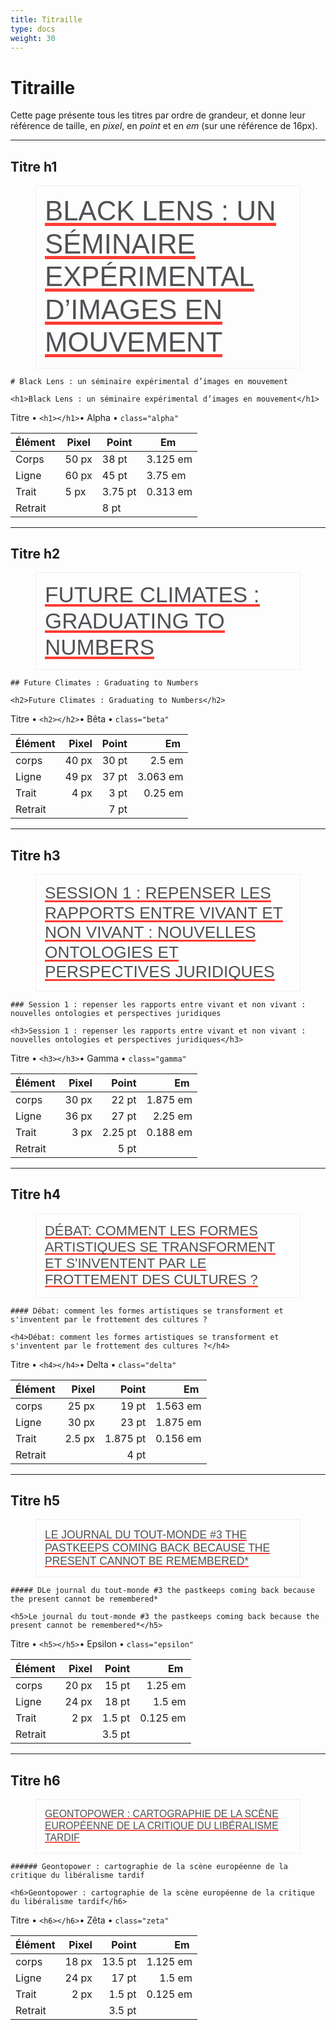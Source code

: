 ```yaml
---
title: Titraille
type: docs
weight: 30
---
```


Titraille
===========================================================================

Cette page présente tous les titres par ordre de grandeur, et donne leur référence de taille, en *pixel*, en *point* et en *em* (sur une référence de 16px).

***

Titre h1
---------------------------------------------------------------------------

<figure style="border:1px solid #eee; padding:1em;">
<span class="h1">BLACK LENS : UN SÉMINAIRE EXPÉRIMENTAL D’IMAGES EN MOUVEMENT</span>
</figure>

```
# Black Lens : un séminaire expérimental d’images en mouvement

<h1>Black Lens : un séminaire expérimental d’images en mouvement</h1>
```

Titre • `<h1></h1>`• Alpha • `class="alpha"`

| Élément | Pixel | Point | Em |
|---------|-------|-------|----|
| Corps | 50 px | 38 pt | 3.125 em |
| Ligne | 60 px | 45 pt | 3.75 em |
| Trait |  5 px | 3.75 pt | 0.313 em |
| Retrait | | 8 pt | |

****

Titre h2
---------------------------------------------------------------------------

<figure style="border:1px solid #eee; padding:1em;">
<span class="h2">Future Climates : Graduating to Numbers</span>
</figure>

```
## Future Climates : Graduating to Numbers

<h2>Future Climates : Graduating to Numbers</h2>
```

Titre • `<h2></h2>`• Bêta • `class="beta"`

| Élément | Pixel | Point | Em |
|---------|-----:|-------:|--------:|
| corps   | 40 px | 30 pt |   2.5 em |
| Ligne   | 49 px | 37 pt | 3.063 em |
| Trait   |  4 px |  3 pt |  0.25 em |
| Retrait |      |  7 pt |         |

****

Titre h3
---------------------------------------------------------------------------

<figure style="border:1px solid #eee; padding:1em;">
<span class ="h3">Session 1 : repenser les rapports entre vivant et non vivant : nouvelles ontologies et perspectives juridiques</span>
</figure>

```
### Session 1 : repenser les rapports entre vivant et non vivant : nouvelles ontologies et perspectives juridiques

<h3>Session 1 : repenser les rapports entre vivant et non vivant : nouvelles ontologies et perspectives juridiques</h3>
```

Titre • `<h3></h3>`• Gamma • `class="gamma"`

| Élément | Pixel | Point | Em |
|---------|-----:|-------:|--------:|
| corps   | 30 px |   22 pt | 1.875 em |
| Ligne   | 36 px |   27 pt |  2.25 em |
| Trait   |  3 px | 2.25 pt | 0.188 em |
| Retrait |      |    5 pt |         |

***

Titre h4
---------------------------------------------------------------------------

<figure style="border:1px solid #eee; padding:1em;">
<span class ="h4">Débat: comment les formes artistiques se transforment et s'inventent par le frottement des cultures ?</span>
</figure>

```
#### Débat: comment les formes artistiques se transforment et s'inventent par le frottement des cultures ?

<h4>Débat: comment les formes artistiques se transforment et s'inventent par le frottement des cultures ?</h4>
```

Titre • `<h4></h4>`• Delta • `class="delta"`

| Élément | Pixel | Point | Em |
|---------|-----:|-------:|--------:|
| corps   |  25 px |    19 pt | 1.563 em |
| Ligne   |  30 px |    23 pt | 1.875 em |
| Trait   | 2.5 px | 1.875 pt | 0.156 em |
| Retrait |        |     4 pt |          |

***

Titre h5
---------------------------------------------------------------------------

<figure style="border:1px solid #eee; padding:1em;">
<span class="h5">Le journal du tout-monde #3 the pastkeeps coming back because the present cannot be remembered*</span>
</figure>

```
##### DLe journal du tout-monde #3 the pastkeeps coming back because the present cannot be remembered*

<h5>Le journal du tout-monde #3 the pastkeeps coming back because the present cannot be remembered*</h5>
```

Titre • `<h5></h5>`• Epsilon • `class="epsilon"`

| Élément | Pixel | Point | Em |
|---------|-----:|-------:|--------:|
| corps   | 20 px |  15 pt |  1.25 em |
| Ligne   | 24 px |  18 pt |   1.5 em |
| Trait   |  2 px | 1.5 pt | 0.125 em |
| Retrait |       | 3.5 pt |          |

***

Titre h6
---------------------------------------------------------------------------

<figure style="border:1px solid #eee; padding:1em;">
<span class ="h6">Geontopower : cartographie de la scène européenne de la critique du libéralisme tardif</span>
</figure>

```
###### Geontopower : cartographie de la scène européenne de la critique du libéralisme tardif

<h6>Geontopower : cartographie de la scène européenne de la critique du libéralisme tardif</h6>
```

Titre • `<h6></h6>`• Zêta • `class="zeta"`

| Élément | Pixel | Point | Em |
|---------|-----:|-------:|--------:|
| corps   | 18 px | 13.5 pt |  1.125 em |
| Ligne   | 24 px |   17 pt |   1.5 em |
| Trait   |  2 px |  1.5 pt | 0.125 em |
| Retrait |       |  3.5 pt |          |


<style type="text/css">
@import "/fonts/al_kashi/al_kashi.css";

.h1,
.h2,
.h3,
.h4,
.h5,
.h6 {
  font-family: 'Al Kashi',sans-serif;
  font-weight: normal;
  display: inline;
  text-transform: uppercase;
  hyphens: auto;
  color: #505155;
}

.h1 {
  box-shadow: inset 0 -5px 0 0 #FF3C33;
  line-height: 1.2;
  font-size: 3.125em;
}

.h2 {
  line-height: 1.2;
  box-shadow: inset 0 -4px 0 0 #FF3C33;
  font-size: 2.5em;
}

.h3 {
  line-height: 1.2;
  box-shadow: inset 0 -3px 0 0 #FF3C33;
  font-size: 1.875em;
}

.h4 {
  line-height: 1.2;
  box-shadow: inset 0 -2.5px 0 0 #FF3C33;
  font-size: 1.563em;
}

.h5 {
  line-height: 1.2;
  box-shadow: inset 0 -2px 0 0 #FF3C33;
  font-size: 1.25em;
}

.h6 {
  line-height: 1.2;
  box-shadow: inset 0 -1.8px 0 0 #FF3C33;
  font-size: 1.125em;
}

</style>
